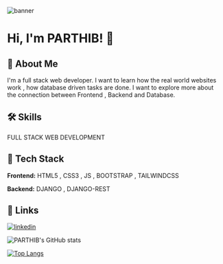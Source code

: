 ![banner](https://media.licdn.com/dms/image/D4D16AQG9p6Td2vkKBQ/profile-displaybackgroundimage-shrink_350_1400/0/1684558732693?e=1689811200&v=beta&t=BzBMimrc-zIBE6xepH4rbEiObqqpN-tEozwZQgcuaJw)


# Hi, I'm PARTHIB! 👋

## 🚀 About Me
I'm a full stack web developer. I want to learn how the real world websites work , how database driven tasks are done. I want to explore more about the connection between Frontend , Backend and Database.


## 🛠 Skills
FULL STACK WEB DEVELOPMENT


## 🔦 Tech Stack

**Frontend:** HTML5 , CSS3 , JS , BOOTSTRAP , TAILWINDCSS

**Backend:** DJANGO , DJANGO-REST



## 🎷 Links
[![linkedin](https://img.shields.io/badge/linkedin-0A66C2?style=for-the-badge&logo=linkedin&logoColor=white)](https://www.linkedin.com/in/parthib-kumar-deb-a438a6234/)

![PARTHIB's GitHub stats](https://github-readme-stats.vercel.app/api?username=PARTHIB-DEB&show_icons=true&theme=highcontrast)

[![Top Langs](https://github-readme-stats.vercel.app/api/top-langs/?username=PARTHIB-DEB&layout=pie)](https://github.com/PARTHIB-FRB/github-readme-stats)
